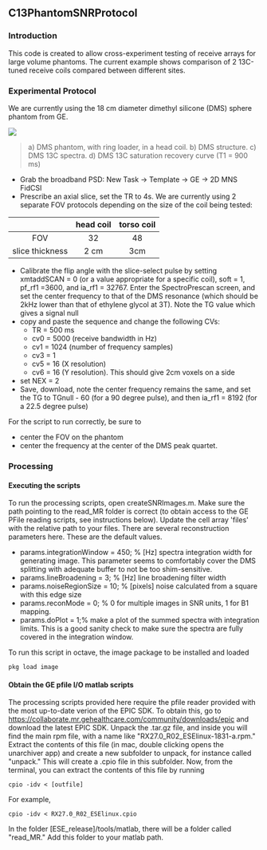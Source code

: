 ## C13PhantomSNRProtocol
### Introduction
This code is created to allow cross-experiment testing of receive arrays for large volume phantoms. The current example shows comparison of 2 13C-tuned receive coils compared between different sites. 
### Experimental Protocol
We are currently using the 18 cm diameter dimethyl silicone (DMS) sphere phantom from GE.

![](https://github.com/galenreed/C13PhantomSNRProtocol/generalInfo.jpg)

> a) DMS phantom, with ring loader, in a head coil. b) DMS structure. c) DMS 13C spectra. d) DMS 13C saturation recovery curve (T1 = 900 ms)



* Grab the broadband PSD: New Task -> Template -> GE -> 2D MNS FidCSI
* Prescribe an axial slice, set the TR to 4s. We are currently using 2
  separate FOV protocols depending on the size of the coil being tested:

|          |head coil | torso coil |
| :-------: |:--------------:| :-----------:|
| FOV      | 32 | 48 |
| slice thickness     | 2 cm        |   3cm |

* Calibrate the flip angle with the slice-select pulse by setting xmtaddSCAN = 0 (or a value appropriate for a specific coil), soft = 1, pf_rf1 =3600, and ia_rf1 = 32767. Enter the SpectroPrescan screen, and set the center frequency to that of the DMS resonance (which should be 2kHz lower than that of ethylene glycol at 3T). Note the TG value which gives a signal null
* copy and paste the sequence and change the following CVs:
	- TR  = 500 ms 
	- cv0 = 5000 (receive bandwidth in Hz)
	- cv1 = 1024 (number of frequency samples)
 	- cv3 = 1
 	- cv5 = 16 (X resolution)
 	- cv6 = 16 (Y resolution). This should give 2cm voxels on a side
* set NEX = 2
* Save, download, note the center frequency remains the same, and set
  the TG to TGnull - 60 (for a 90 degree pulse), and then ia_rf1 =
  8192 (for a 22.5 degree pulse)

For the script to run correctly, be sure to
- center the FOV on the phantom
- center the frequency at the center of the DMS peak quartet. 

###  Processing

####  Executing the scripts
To run the processing scripts, open createSNRImages.m. Make sure the
path pointing to the read_MR folder is correct (to obtain access to
the GE PFile reading scripts, see instructions below). Update the cell array 'files'
with the relative path to your files. There are several reconstruction
parameters here. These are the default values. 
- params.integrationWindow = 450; % [Hz] spectra integration width for
  generating image. This parameter seems to comfortably cover the DMS
  splitting with adequate buffer to not be too shim-sensitive. 
- params.lineBroadening = 3; % [Hz] line broadening filter width 
- params.noiseRegionSize = 10; % [pixels] noise calculated from a square with this edge size
- params.reconMode = 0; % 0 for multiple images in SNR units, 1 for B1 mapping. 
- params.doPlot = 1;% make a plot of the summed spectra with
  integration limits. This is a good sanity check to make sure the
  spectra are fully covered in the integration window. 

To run this script in octave, the image package
to be installed and loaded
```
pkg load image
```


####  Obtain the GE pfile I/O matlab scripts
The processing scripts provided here require the pfile reader provided
with the most up-to-date verion of the EPIC SDK. To obtain this, go to
https://collaborate.mr.gehealthcare.com/community/downloads/epic and
download the latest EPIC SDK. Unpack the .tar.gz file, and inside you
will find the main rpm file, with a name like
"RX27.0_R02_ESElinux-1831-a.rpm." Extract the contents of this file
(in mac, double clicking opens the unarchiver app) and create a new
subfolder to unpack, for instance called "unpack." This will create a
.cpio file in this subfolder. Now, from the terminal, you can extract
the contents of this file by running
```
cpio -idv < [outfile]
```
For example,
```
cpio -idv < RX27.0_R02_ESElinux.cpio
```
In the folder [ESE_release]/tools/matlab,  there will be a folder called "read_MR."
Add this folder to your matlab path. 


